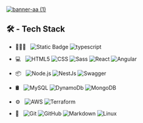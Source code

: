 [![banner-aa (1)](https://github.com/user-attachments/assets/b6473d90-42f7-4625-84ef-c8829cc5ab93)](https://araqueandres.com)



## 🛠 - Tech Stack
- 👨🏻‍💻 &#160;
![Static Badge](https://img.shields.io/badge/-Javascript-333?style=flat&logo=javascript)
![typescript](https://img.shields.io/badge/-Typescript-333?style=flat&logo=typescript)
- 💻 &#160;
![HTML5](https://img.shields.io/badge/-HTML5-333333?style=flat&logo=HTML5)
![CSS](https://img.shields.io/badge/-CSS-333?style=flat&logo=css3&logoColor=%231572B6)
![Sass](https://img.shields.io/badge/-Sass-333?style=flat&logo=sass)
![React](https://img.shields.io/badge/-React-333?style=flat&logo=react)
![Angular](https://img.shields.io/badge/-Angular-333?style=flat&logo=angular&logoColor=%23DD1100)
- 📦 &#160;
![Node.js](https://img.shields.io/badge/-Node.js-333333?style=flat&logo=node.js)
![NestJs](https://img.shields.io/badge/-NestJs-333?style=flat&logo=nestjs)
![Swagger](https://img.shields.io/badge/Swagger-OpenAPI-333?style=flat&logo=swagger)
- 🛢 &#160;
![MySQL](https://img.shields.io/badge/-MySQL-333333?style=flat&logo=mysql)
![DynamoDb](https://img.shields.io/badge/-DynamoDB-333?style=flat&logo=amazondynamodb&logoColor=%234053D6)
![MongoDB](https://img.shields.io/badge/-MongoDB-333333?style=flat&logo=mongodb)
- ⚙️ &#160;
![AWS](https://img.shields.io/badge/-AWS%20Services-333333?style=flat&logo=amazonwebservices&logoColor=%23FF9900)
![Terraform](https://img.shields.io/badge/-Terraform-333?style=flat&logo=terraform)

- 🔧 &#160;
![Git](https://img.shields.io/badge/-Git-333333?style=flat&logo=git)
![GitHub](https://img.shields.io/badge/-GitHub-333333?style=flat&logo=github)
![Markdown](https://img.shields.io/badge/-Markdown-333333?style=flat&logo=markdown)
![Linux](https://img.shields.io/badge/-Linux-333333?style=flat&logo=Linux&logoColor=FCC624)
